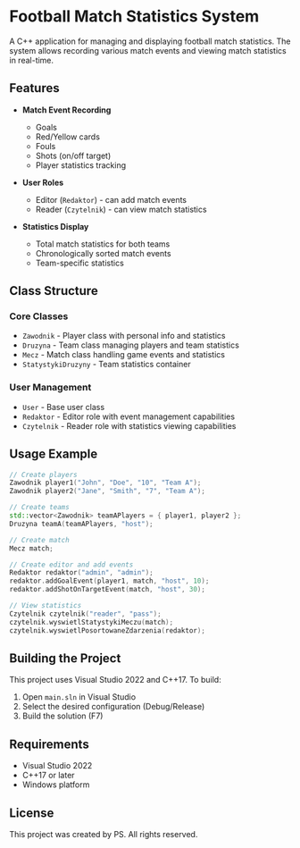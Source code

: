 # Football Match Statistics System

A C++ application for managing and displaying football match statistics. The system allows recording various match events and viewing match statistics in real-time.

## Features

- **Match Event Recording**
  - Goals
  - Red/Yellow cards
  - Fouls
  - Shots (on/off target)
  - Player statistics tracking

- **User Roles**
  - Editor (`Redaktor`) - can add match events
  - Reader (`Czytelnik`) - can view match statistics

- **Statistics Display**
  - Total match statistics for both teams
  - Chronologically sorted match events
  - Team-specific statistics

## Class Structure

### Core Classes
- `Zawodnik` - Player class with personal info and statistics
- `Druzyna` - Team class managing players and team statistics
- `Mecz` - Match class handling game events and statistics
- `StatystykiDruzyny` - Team statistics container

### User Management
- `User` - Base user class
- `Redaktor` - Editor role with event management capabilities
- `Czytelnik` - Reader role with statistics viewing capabilities

## Usage Example

```cpp
// Create players
Zawodnik player1("John", "Doe", "10", "Team A");
Zawodnik player2("Jane", "Smith", "7", "Team A");

// Create teams
std::vector<Zawodnik> teamAPlayers = { player1, player2 };
Druzyna teamA(teamAPlayers, "host");

// Create match
Mecz match;

// Create editor and add events
Redaktor redaktor("admin", "admin");
redaktor.addGoalEvent(player1, match, "host", 10);
redaktor.addShotOnTargetEvent(match, "host", 30);

// View statistics
Czytelnik czytelnik("reader", "pass");
czytelnik.wyswietlStatystykiMeczu(match);
czytelnik.wyswietlPosortowaneZdarzenia(redaktor);
```

## Building the Project

This project uses Visual Studio 2022 and C++17. To build:

1. Open `main.sln` in Visual Studio
2. Select the desired configuration (Debug/Release)
3. Build the solution (F7)

## Requirements

- Visual Studio 2022
- C++17 or later
- Windows platform

## License

This project was created by PS. All rights reserved.
